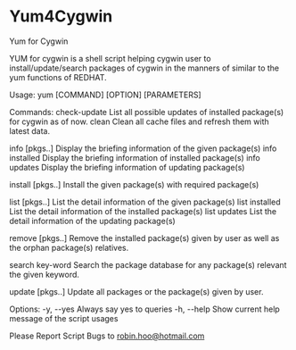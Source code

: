 # Yum4Cygwin
Yum for Cygwin


YUM for cygwin is a shell script helping cygwin user to install/update/search
packages of cygwin in the manners of similar to the yum functions of REDHAT.

Usage: yum [COMMAND] [OPTION] [PARAMETERS]

Commands:
  check-update        List all possible updates of installed package(s)
                      for cygwin as of now.
  clean               Clean all cache files and refresh them with latest
                      data.

  info [pkgs..]       Display the briefing information of the given package(s)
  info installed      Display the briefing information of installed package(s)
  info updates        Display the briefing information of updating package(s)

  install [pkgs..]    Install the given package(s) with required package(s)

  list [pkgs..]       List the detail information of the given package(s)
  list installed      List the detail information of the installed package(s)
  list updates        List the detail information of the updating package(s)

  remove [pkgs..]     Remove the installed package(s) given by user as well
                      as the orphan package(s) relatives.

  search key-word     Search the package database for any package(s) relevant
                      the given keyword.

  update [pkgs..]     Update all packages or the package(s) given by user.

Options:
  -y, --yes    Always say yes to queries
  -h, --help   Show current help message of the script usages

Please Report Script Bugs to robin.hoo@hotmail.com

